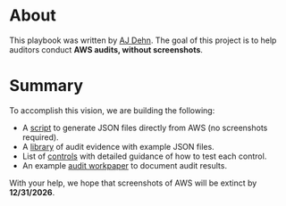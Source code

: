 # About
This playbook was written by [AJ Dehn](https://www.linkedin.com/in/ajdehn/). The goal of this project is to help auditors conduct **AWS audits, without screenshots**.

# Summary
To accomplish this vision, we are building the following:
- A [script](./gatherAwsEvidence.py) to generate JSON files directly from AWS (no screenshots required).
- A [library](./controls/) of audit evidence with example JSON files.
- List of [controls](./controls/) with detailed guidance of how to test each control.
- An example [audit workpaper](https://docs.google.com/spreadsheets/d/1bGfbXUTSzVCSGCWn7UtG6QN4wWeEKdrubygcCuDDjbI/edit?usp=sharing) to document audit results.

With your help, we hope that screenshots of AWS will be extinct by **12/31/2026**.

